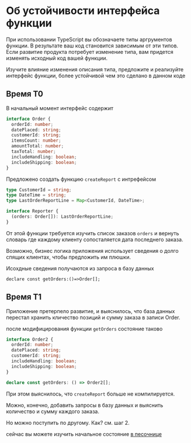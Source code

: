 # Об устойчивости интерфейса функции

При использовании TypeScript вы обозначаете типы аргрументов функции. В результате ваш код становится зависимым от эти типов. Если развитие продукта потребует изменение типа, вам придется изменять исходный код вашей функции.

Изучите влияние изменения описания типа, предложите и реализуйте интерфейс функции, более устойчивой чем это сделано в данном коде

## Время T0

В начальный момент интерфейс содержит

```ts
interface Order {
  orderId: number;
  datePlaced: string;
  customerId: string;
  itemsCount: number;
  amountTotal: number;
  taxTotal: number;
  includeHandling: boolean;
  includeShipping: boolean;
}
```

Предложено создать функцию `createReport` с интрефейсом

```ts
type CustomerId = string;
type DateTime = string;
type LastOrderReportLine = Map<CustomerId, DateTime>;

interface Reporter {
  (orders: Order[]): LastOrderReportLine;
}
```

От этой функции требуется изучить список заказов `orders` и вернуть словарь где каждому клиенту сопосталяется дата последнего заказа.

Возможно, бизнес логика приложения использует сведения о долго спящих клиентах, чтобы предложить им плюшки.

Исохдные сведения получаются из запроса в базу данных

```
declare const getOrders:()=>Order[];
```

## Время T1

Приложение претерпело развитие, и выяснилось, что база данных перестал хранить кличество позиций и сумму заказа в записи Order.

после модифицирования функции `getOrders` состояние таково

```ts
interface Order2 {
  orderId: number;
  datePlaced: string;
  customerId: string;
  includeHandling: boolean;
  includeShipping: boolean;
}

declare const getOrders: () => Order2[];
```

При этом выяснилось, что `createReport` больше не компилируется.

Можно, конечно, добавить запросы в базу данных и выяснить количество и сумму каждого заказа.

Но можно поступить по другому. Как? см. шаг 2.

сейчас вы можете изучить начальное состояние [в песочнице](https://codesandbox.io/s/step-1-demo-03-08-module-03-safty-to-function-interface-4qxlf)

#
#
